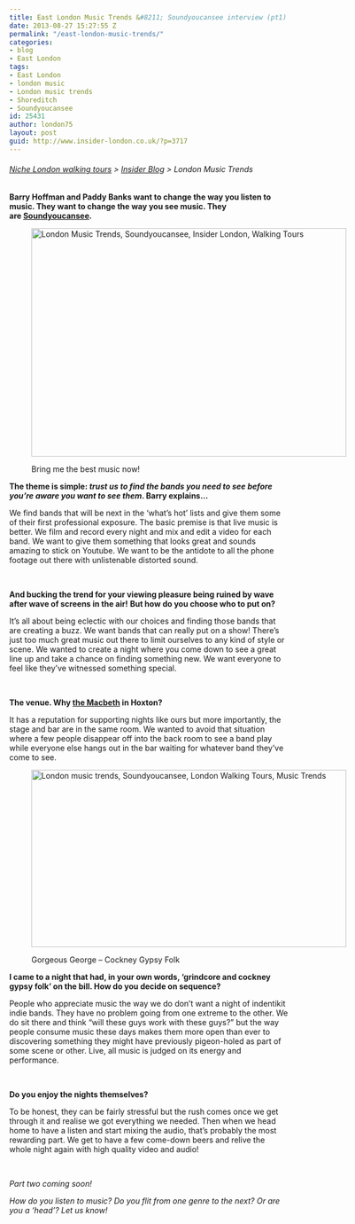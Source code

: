 ```yaml
---
title: East London Music Trends &#8211; Soundyoucansee interview (pt1)
date: 2013-08-27 15:27:55 Z
permalink: "/east-london-music-trends/"
categories:
- blog
- East London
tags:
- East London
- london music
- London music trends
- Shoreditch
- Soundyoucansee
id: 25431
author: london75
layout: post
guid: http://www.insider-london.co.uk/?p=3717
---
```


###### [Niche London walking tours](http://www.insider-london.co.uk/ "Insider London Walking Tours") > [Insider Blog](http://www.insider-london.co.uk/blog/ "Insider London Blog") > London Music Trends

**Barry Hoffman and Paddy Banks want to change the way you listen to music. They want to change the way you see music. They are [Soundyoucansee](http://soundyoucansee.com/ "Soundyoucansee").**<figure id="attachment_3781" style="width: 569px" class="wp-caption alignnone">

<a href="http://www.insider-london.co.uk/2013/08/27/east-london-music-trends/bozandpaddy-2/" rel="attachment wp-att-3781"><img class="size-full wp-image-3781" alt="London Music Trends, Soundyoucansee, Insider London, Walking Tours" src="/wp-content/uploads/2012/12/BozAndPaddy1.jpg" width="569" height="412" /></a><figcaption class="wp-caption-text">Bring me the best music now!</figcaption></figure> 

**The theme is simple: _trust us to find the bands you need to see before you&#8217;re aware you want to see them_. Barry explains&#8230;**

We find bands that will be next in the &#8216;what&#8217;s hot&#8217; lists and give them some of their first professional exposure. The basic premise is that live music is better. We film and record every night and mix and edit a video for each band. We want to give them something that looks great and sounds amazing to stick on Youtube. We want to be the antidote to all the phone footage out there with unlistenable distorted sound.

&nbsp;

**And bucking the trend for your viewing pleasure being ruined by wave after wave of screens in the air!** **But how do you choose who to put on?**

It&#8217;s all about being eclectic with our choices and finding those bands that are creating a buzz. We want bands that can really put on a show! There&#8217;s just too much great music out there to limit ourselves to any kind of style or scene. We wanted to create a night where you come down to see a great line up and take a chance on finding something new. We want everyone to feel like they&#8217;ve witnessed something special.

&nbsp;

**The venue. Why [the Macbeth](http://www.themacbeth.co.uk/ "The Macbeth") in Hoxton?**

It has a reputation for supporting nights like ours but more importantly, the stage and bar are in the same room. We wanted to avoid that situation where a few people disappear off into the back room to see a band play while everyone else hangs out in the bar waiting for whatever band they&#8217;ve come to see.<figure id="attachment_3760" style="width: 569px" class="wp-caption alignnone">

<a href="http://www.insider-london.co.uk/2013/08/27/east-london-music-trends/gorgeous-george/" rel="attachment wp-att-3760"><img class="size-full wp-image-3760" alt="London music trends, Soundyoucansee, London Walking Tours, Music Trends" src="/wp-content/uploads/2012/12/Gorgeous-George.jpg" width="569" height="320" /></a><figcaption class="wp-caption-text">Gorgeous George &#8211; Cockney Gypsy Folk</figcaption></figure> 

**I came to a night that had, in your own words, ‘grindcore and cockney gypsy folk’ on the bill. How do you decide on sequence?**

People who appreciate music the way we do don&#8217;t want a night of indentikit indie bands. They have no problem going from one extreme to the other. We do sit there and think &#8220;will these guys work with these guys?&#8221; but the way people consume music these days makes them more open than ever to discovering something they might have previously pigeon-holed as part of some scene or other. Live, all music is judged on its energy and performance.

&nbsp;

**Do you enjoy the nights themselves?**

To be honest, they can be fairly stressful but the rush comes once we get through it and realise we got everything we needed. Then when we head home to have a listen and start mixing the audio, that&#8217;s probably the most rewarding part. We get to have a few come-down beers and relive the whole night again with high quality video and audio!

&nbsp;

_Part two coming soon!_

_How do you listen to music? Do you flit from one genre to the next? Or are you a &#8216;head&#8217;? Let us know!_

&nbsp;